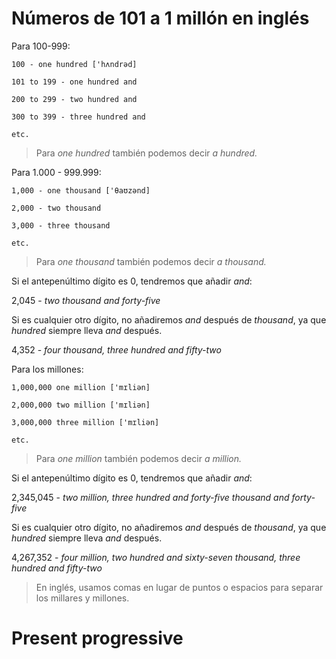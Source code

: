 # Números de 101 a 1 millón en inglés

Para 100-999:

    100 - one hundred ['hʌndrəd]

    101 to 199 - one hundred and
    
    200 to 299 - two hundred and

    300 to 399 - three hundred and
    
    etc.

> Para *one hundred* también podemos decir *a hundred.*

Para 1.000 - 999.999:

    1,000 - one thousand ['θaʊzənd] 

    2,000 - two thousand
    
    3,000 - three thousand
    
    etc.

> Para *one thousand* también podemos decir *a thousand.*

Si el antepenúltimo dígito es 0, tendremos que añadir *and*:

2,045 - *two thousand and forty-five*

Si es cualquier otro dígito, no añadiremos *and* después de *thousand*, ya que *hundred* siempre lleva *and* después.

4,352 - *four thousand, three hundred and fifty-two*

Para los millones:

    1,000,000 one million ['mɪliən]

    2,000,000 two million ['mɪliən]

    3,000,000 three million ['mɪliən]

    etc.

> Para *one million* también podemos decir *a million.*

Si el antepenúltimo dígito es 0, tendremos que añadir *and*:

2,345,045 - *two million, three hundred and forty-five thousand and forty-five*

Si es cualquier otro dígito, no añadiremos *and* después de *thousand*, ya que *hundred* siempre lleva *and* después.

4,267,352 - *four million, two hundred and sixty-seven thousand, three hundred and fifty-two*

> En inglés, usamos comas en lugar de puntos o espacios para separar los millares y millones.

# Present progressive